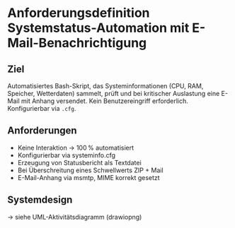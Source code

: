 # Anforderungsdefinition Systemstatus-Automation mit E-Mail-Benachrichtigung

## Ziel
Automatisiertes Bash-Skript, das Systeminformationen (CPU, RAM, Speicher, Wetterdaten) sammelt, prüft und bei kritischer Auslastung eine E-Mail mit Anhang versendet. Kein Benutzereingriff erforderlich. Konfigurierbar via `.cfg`.

## Anforderungen
- Keine Interaktion → 100 % automatisiert
- Konfigurierbar via systeminfo.cfg
- Erzeugung von Statusbericht als Textdatei
- Bei Überschreitung eines Schwellwerts ZIP + Mail
- E-Mail-Anhang via msmtp, MIME korrekt gesetzt

## Systemdesign
→ siehe UML-Aktivitätsdiagramm (drawiopng)
